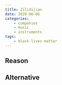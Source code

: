 ```yaml
---
title: Zilidijian
date: 2020-06-06
categories:
    - companies
    - music
    - instruments
tags:
    - black-lives-matter
---
```


## Reason


## Alternative

